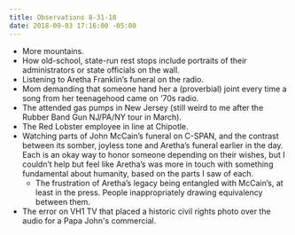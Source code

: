 ```yaml
---
title: Observations 8-31-18
date: 2018-09-03 17:16:00 -05:00
---
```


- More mountains.
- How old-school, state-run rest stops include portraits of their administrators or state officials on the wall.
- Listening to Aretha Franklin’s funeral on the radio.
- Mom demanding that someone hand her a (proverbial) joint every time a song from her teenagehood came on ‘70s radio.
- The attended gas pumps in New Jersey (still weird to me after the Rubber Band Gun NJ/PA/NY tour in March).
- The Red Lobster employee in line at Chipotle.
- Watching parts of John McCain’s funeral on C-SPAN, and the contrast between its somber, joyless tone and Aretha’s funeral earlier in the day. Each is an okay way to honor someone depending on their wishes, but I couldn’t help but feel like Aretha’s was more in touch with something fundamental about humanity, based on the parts I saw of each.
	- The frustration of Aretha’s legacy being entangled with McCain’s, at least in the press. People inappropriately drawing equivalency between them.
- The error on VH1 TV that placed a historic civil rights photo over the audio for a Papa John's commercial.
